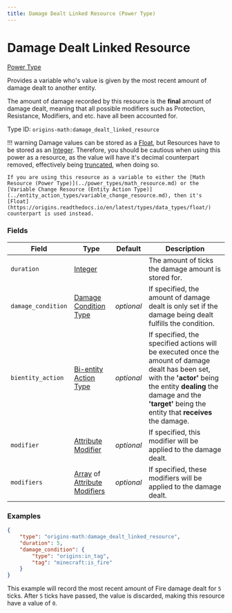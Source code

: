 ```yaml
---
title: Damage Dealt Linked Resource (Power Type)
---
```


# Damage Dealt Linked Resource

[Power Type](../power_types.md)

Provides a variable who's value is given by the most recent amount of damage dealt to another entity.

The amount of damage recorded by this resource is the **final** amount of damage dealt, meaning that all possible modifiers such as Protection, Resistance, Modifiers, and etc. have all been accounted for.

Type ID: `origins-math:damage_dealt_linked_resource`

!!! warning 
	Damage values can be stored as a [Float](https://origins.readthedocs.io/en/latest/types/data_types/float/), but Resources have to be stored as an [Integer](https://origins.readthedocs.io/en/latest/types/data_types/integer/).
	Therefore, you should be cautious when using this power as a resource, as the value will have it's decimal counterpart removed, effectively being [truncated](https://en.wikipedia.org/wiki/Truncation), when doing so.

	If you are using this resource as a variable to either the [Math Resource (Power Type)](../power_types/math_resource.md) or the [Variable Change Resource (Entity Action Type)](../entity_action_types/variable_change_resource.md), then it's [Float](https://origins.readthedocs.io/en/latest/types/data_types/float/) counterpart is used instead.

### Fields
| Field  			| Type | Default    | Description |
|-------------------|------|------------|-------------|
|`duration`			|[Integer](https://origins.readthedocs.io/en/latest/types/data_types/integer/)| |The amount of ticks the damage amount is stored for. |
|`damage_condition`	|[Damage Condition Type](https://origins.readthedocs.io/en/latest/types/data_types/integer/)|*optional*| If specified, the amount of damage dealt is only set if the damage being dealt fulfills the condition.|
|`bientity_action`	|[Bi-entity Action Type](../bientity_action_types.md)|*optional*| If specified, the specified actions will be executed once the amount of damage dealt has been set, with the **'actor'** being the entity **dealing** the damage and the **'target'** being the entity that **receives** the damage.|
| `modifier`		|[Attribute Modifier](https://origins.readthedocs.io/en/latest/types/data_types/attribute_modifier/) | _optional_ | If specified, this modifier will be applied to the damage dealt.|
| `modifiers`		|[Array](https://origins.readthedocs.io/en/latest/types/data_types/array/) of [Attribute Modifiers](https://origins.readthedocs.io/en/latest/types/data_types/attribute_modifier/) | _optional_ | If specified, these modifiers will be applied to the damage dealt.|

### Examples
```json
{
	"type": "origins-math:damage_dealt_linked_resource",
	"duration": 5,
	"damage_condition": {
		"type": "origins:in_tag",
		"tag": "minecraft:is_fire"
	}
}
```
This example will record the most recent amount of Fire damage dealt for `5` ticks. After `5` ticks have passed, the value is discarded, making this resource have a value of `0`.